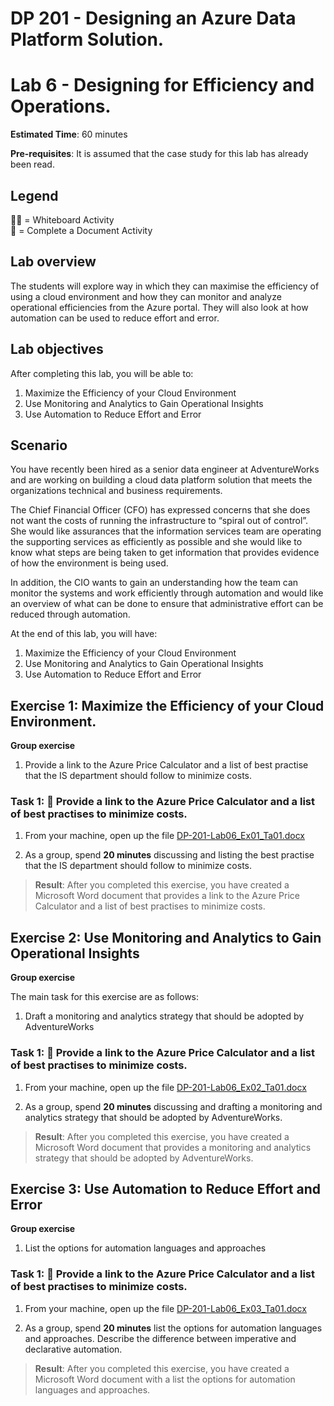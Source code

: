 # DP 201 - Designing an Azure Data Platform Solution.
# Lab 6 - Designing for Efficiency and Operations.

**Estimated Time**: 60 minutes

**Pre-requisites**: It is assumed that the case study for this lab has already been read.

## Legend  
👩‍🏫 = Whiteboard Activity  
📄 = Complete a Document Activity

## Lab overview

The students will explore way in which they can maximise the efficiency of using a cloud environment and how they can monitor and analyze operational efficiencies from the Azure portal. They will also look at how automation can be used to reduce effort and error.

## Lab objectives
  
After completing this lab, you will be able to:

1. Maximize the Efficiency of your Cloud Environment
1. Use Monitoring and Analytics to Gain Operational Insights
1. Use Automation to Reduce Effort and Error

## Scenario
  
You have recently been hired as a senior data engineer at AdventureWorks and are working on building a cloud data platform solution that meets the organizations technical and business requirements.

The Chief Financial Officer (CFO) has expressed concerns that she does not want the costs of running the infrastructure to “spiral out of control”. She would like assurances that the information services team are operating the supporting services as efficiently as possible and she would like to know what steps are being taken to get information that provides evidence of how the environment is being used.

In addition, the CIO wants to gain an understanding how the team can monitor the systems and work efficiently through automation and would like an overview of what can be done to ensure that administrative effort can be reduced through automation.

At the end of this lab, you will have:

1. Maximize the Efficiency of your Cloud Environment
1. Use Monitoring and Analytics to Gain Operational Insights
1. Use Automation to Reduce Effort and Error

## Exercise 1: Maximize the Efficiency of your Cloud Environment.

**Group exercise**
  
1. Provide a link to the Azure Price Calculator and a list of best practise that the IS department should follow to minimize costs.

### Task 1: 📄 Provide a link to the Azure Price Calculator and a list of best practises to minimize costs.

1. From your machine, open up the file [DP-201-Lab06_Ex01_Ta01.docx](/Labfiles/Starter/DP-201.6/DP-201-Lab06_Ex01_Ta01.docx) 


1. As a group, spend **20 minutes** discussing and listing the best practise that the IS department should follow to minimize costs.

> **Result**: After you completed this exercise, you have created a Microsoft Word document that provides a link to the Azure Price Calculator and a list of best practises to minimize costs.

## Exercise 2: Use Monitoring and Analytics to Gain Operational Insights

**Group exercise**
  
The main task for this exercise are as follows:

1. Draft a monitoring and analytics strategy that should be adopted by AdventureWorks

### Task 1: 📄 Provide a link to the Azure Price Calculator and a list of best practises to minimize costs.

1. From your machine, open up the file [DP-201-Lab06_Ex02_Ta01.docx](/Labfiles/Starter/DP-201.6/DP-201-Lab06_Ex02_Ta01.docx) 

1. As a group, spend **20 minutes** discussing and drafting a monitoring and analytics strategy that should be adopted by AdventureWorks.

> **Result**: After you completed this exercise, you have created a Microsoft Word document that provides a monitoring and analytics strategy that should be adopted by AdventureWorks.

## Exercise 3: Use Automation to Reduce Effort and Error

**Group exercise**
  
1. List the options for automation languages and approaches

### Task 1: 📄 Provide a link to the Azure Price Calculator and a list of best practises to minimize costs.

1. From your machine, open up the file [DP-201-Lab06_Ex03_Ta01.docx](/Labfiles/Starter/DP-201.6/DP-201-Lab06_Ex03_Ta01.docx) 

1. As a group, spend **20 minutes** list the options for automation languages and approaches. Describe the difference between imperative and declarative automation.

> **Result**: After you completed this exercise, you have created a Microsoft Word document with a list the options for automation languages and approaches.